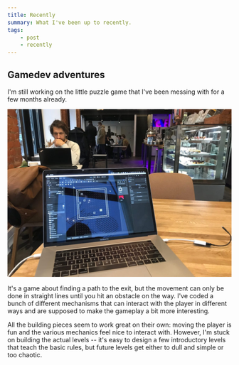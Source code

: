 ```yaml
---
title: Recently
summary: What I've been up to recently.
tags:
    - post
    - recently
---
```


## Gamedev adventures

I'm still working on the little puzzle game that I've been messing with for a few months already.

![Working on a game in Godot 3.1](/static/img/public-jpeg.jpeg)

It's a game about finding a path to the exit, but the movement can only be done in straight lines until you hit an obstacle on the way. I've coded a bunch of different mechanisms that can interact with the player in different ways and are supposed to make the gameplay a bit more interesting.

All the building pieces seem to work great on their own: moving the player is fun and the various mechanics feel nice to interact with. However, I'm stuck on building the actual levels -- it's easy to design a few introductory levels that teach the basic rules, but future levels get either to dull and simple or too chaotic.
